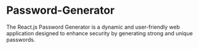 # Password-Generator
The React.js Password Generator is a dynamic and user-friendly web application designed to enhance security by generating strong and unique passwords.
